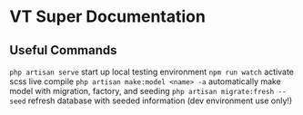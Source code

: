 # VT Super Documentation

## Useful Commands

```php artisan serve``` start up local testing environment
```npm run watch``` activate scss live compile
```php artisan make:model <name> -a``` automatically make model with migration, factory, and seeding
```php artisan migrate:fresh --seed``` refresh database with seeded information (dev environment use only!)
